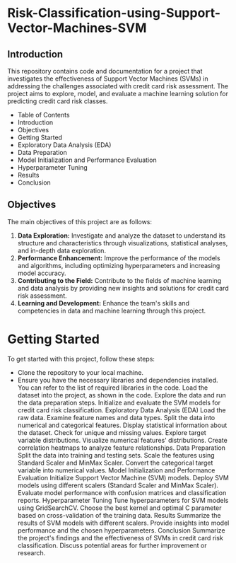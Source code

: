 # Risk-Classification-using-Support-Vector-Machines-SVM

## Introduction
This repository contains code and documentation for a project that investigates the effectiveness of Support Vector Machines (SVMs) in addressing the challenges associated with credit card risk assessment. The project aims to explore, model, and evaluate a machine learning solution for predicting credit card risk classes.

- Table of Contents
- Introduction
- Objectives
- Getting Started
- Exploratory Data Analysis (EDA)
- Data Preparation
- Model Initialization and Performance Evaluation
- Hyperparameter Tuning
- Results
- Conclusion

## Objectives
The main objectives of this project are as follows:

1. **Data Exploration:** Investigate and analyze the dataset to understand its structure and characteristics through visualizations, statistical analyses, and in-depth data exploration.
2. **Performance Enhancement:** Improve the performance of the models and algorithms, including optimizing hyperparameters and increasing model accuracy.
3. **Contributing to the Field:** Contribute to the fields of machine learning and data analysis by providing new insights and solutions for credit card risk assessment.
4. **Learning and Development:** Enhance the team's skills and competencies in data and machine learning through this project.

# Getting Started
To get started with this project, follow these steps:

- Clone the repository to your local machine.
- Ensure you have the necessary libraries and dependencies installed. You can refer to the list of required libraries in the code.
Load the dataset into the project, as shown in the code.
Explore the data and run the data preparation steps.
Initialize and evaluate the SVM models for credit card risk classification.
Exploratory Data Analysis (EDA)
Load the raw data.
Examine feature names and data types.
Split the data into numerical and categorical features.
Display statistical information about the dataset.
Check for unique and missing values.
Explore target variable distributions.
Visualize numerical features' distributions.
Create correlation heatmaps to analyze feature relationships.
Data Preparation
Split the data into training and testing sets.
Scale the features using Standard Scaler and MinMax Scaler.
Convert the categorical target variable into numerical values.
Model Initialization and Performance Evaluation
Initialize Support Vector Machine (SVM) models.
Deploy SVM models using different scalers (Standard Scaler and MinMax Scaler).
Evaluate model performance with confusion matrices and classification reports.
Hyperparameter Tuning
Tune hyperparameters for SVM models using GridSearchCV.
Choose the best kernel and optimal C parameter based on cross-validation of the training data.
Results
Summarize the results of SVM models with different scalers.
Provide insights into model performance and the chosen hyperparameters.
Conclusion
Summarize the project's findings and the effectiveness of SVMs in credit card risk classification.
Discuss potential areas for further improvement or research.
